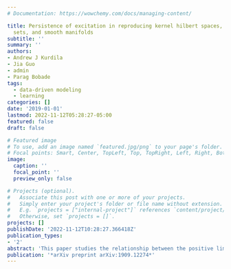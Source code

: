 ```yaml
---
# Documentation: https://wowchemy.com/docs/managing-content/

title: Persistence of excitation in reproducing kernel hilbert spaces, positive limit
  sets, and smooth manifolds
subtitle: ''
summary: ''
authors:
- Andrew J Kurdila
- Jia Guo
- admin
- Parag Bobade
tags: 
  - data-driven modeling
  - learning
categories: []
date: '2019-01-01'
lastmod: 2022-11-12T05:28:27-05:00
featured: false
draft: false

# Featured image
# To use, add an image named `featured.jpg/png` to your page's folder.
# Focal points: Smart, Center, TopLeft, Top, TopRight, Left, Right, BottomLeft, Bottom, BottomRight.
image:
  caption: ''
  focal_point: ''
  preview_only: false

# Projects (optional).
#   Associate this post with one or more of your projects.
#   Simply enter your project's folder or file name without extension.
#   E.g. `projects = ["internal-project"]` references `content/project/deep-learning/index.md`.
#   Otherwise, set `projects = []`.
projects: []
publishDate: '2022-11-12T10:28:27.366418Z'
publication_types:
- '2'
abstract: 'This paper studies the relationship between the positive limit sets of continuous semiflows and the newly introduced definition of persistently excited (PE) sets and associated subspaces of reproducing kernel Hilbert (RKH) spaces. It is shown that if the RKH space contains a rich collection of cut-off functions, persistently excited sets are contained as subsets of the positive limit set of the semiflow. The paper demonstrates how the new PE condition can be used to guarantee convergence of function estimates in the RKH space embedding method for adaptive estimation. In particular, the paper is applied to uncertain ODE systems with positive limit sets given by certain types of smooth manifolds, and it establishes convergence of adaptive function estimates over the manifolds.'
publication: '*arXiv preprint arXiv:1909.12274*'
---
```

